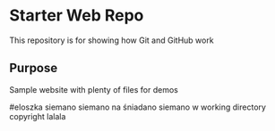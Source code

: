 # Starter Web Repo

This repository is for showing how Git and GitHub work

## Purpose

Sample website with plenty of files for demos

#eloszka
siemano
siemano na śniadano
siemano w working directory
copyright
lalala